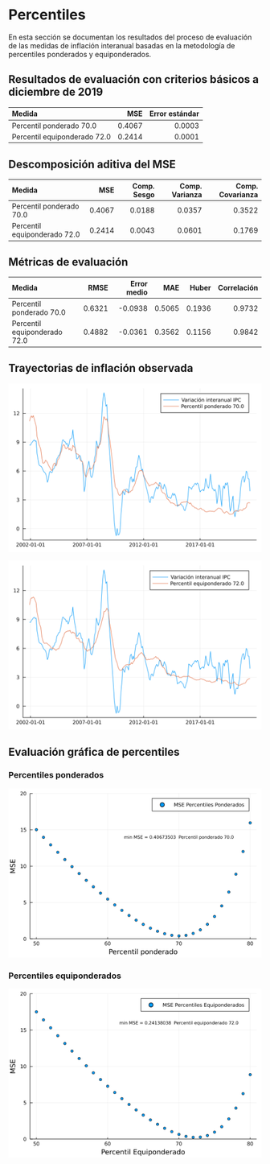# Percentiles 

En esta sección se documentan los resultados del proceso de evaluación de las medidas de inflación interanual basadas en la metodología de percentiles ponderados y equiponderados.

## Resultados de evaluación con criterios básicos a diciembre de 2019

| Medida                        |    MSE | Error estándar |
|:----------------------------- | ------:| --------------:|
| Percentil ponderado 70.0      | 0.4067 |         0.0003 |
| Percentil equiponderado 72.0  | 0.2414 |         0.0001 |

## Descomposición aditiva del MSE

| Medida                       |    MSE | Comp. Sesgo | Comp. Varianza | Comp. Covarianza |
|:---------------------------- | ------:| -----------:| --------------:| ----------------:|
| Percentil ponderado 70.0     | 0.4067 |      0.0188 |         0.0357 |           0.3522 |
| Percentil equiponderado 72.0 | 0.2414 |      0.0043 |         0.0601 |           0.1769 |


## Métricas de evaluación 


| Medida                       |   RMSE | Error medio |    MAE |  Huber | Correlación |
|:---------------------------- | ------:| -----------:| ------:| ------:| -----------:|
| Percentil ponderado 70.0     | 0.6321 |     -0.0938 | 0.5065 | 0.1936 |      0.9732 |
| Percentil equiponderado 72.0 | 0.4882 |     -0.0361 | 0.3562 | 0.1156 |      0.9842 |

## Trayectorias de inflación observada

![Trayectoria observada](images/InflPercentileWeighted/obs_trajectory.svg)

![Trayectoria observada](images/InflPercentileEq/obs_trajectory.svg)

## Evaluación gráfica de percentiles 

### Percentiles ponderados 
![Min MSE](images/InflPercentileWeighted/MSE.png)

### Percentiles equiponderados
![Min MSE](images/InflPercentileEq/MSE.png)